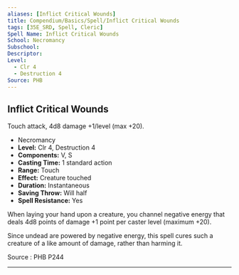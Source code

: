 ```yaml
---
aliases: [Inflict Critical Wounds]
title: Compendium/Basics/Spell/Inflict Critical Wounds
tags: [35E_SRD, Spell, Cleric]
Spell Name: Inflict Critical Wounds
School: Necromancy
Subschool: 
Descriptor: 
Level:
  - Clr 4
  - Destruction 4
Source: PHB
---
```



## Inflict Critical Wounds

Touch attack, 4d8 damage +1/level (max +20).

*   Necromancy
*   **Level:** Clr 4, Destruction 4
*   **Components:** V, S
*   **Casting Time:** 1 standard action
*   **Range:** Touch
*   **Effect:** Creature touched
*   **Duration:** Instantaneous
*   **Saving Throw:** Will half
*   **Spell Resistance:** Yes

<p>When laying your hand upon a creature, you channel negative energy that deals 4d8 points of damage +1 point per caster level (maximum +20).</p><p>Since undead are powered by negative energy, this spell cures such a creature of a like amount of damage, rather than harming it.</p>

Source : PHB P244

---
